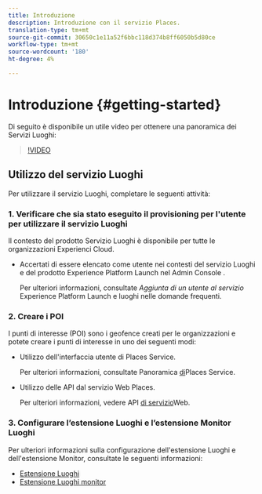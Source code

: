 ```yaml
---
title: Introduzione
description: Introduzione con il servizio Places.
translation-type: tm+mt
source-git-commit: 30650c1e11a52f6bbc118d374b8ff6050b5d80ce
workflow-type: tm+mt
source-wordcount: '180'
ht-degree: 4%

---
```



# Introduzione {#getting-started}

Di seguito è disponibile un utile video per ottenere una panoramica dei Servizi Luoghi:

<!--
Test of different youtube link for exl
-->

>[!VIDEO](https://youtu.be/aV6i_ayxWCw)

## Utilizzo del servizio Luoghi

Per utilizzare il servizio Luoghi, completare le seguenti attività:

### 1. Verificare che sia stato eseguito il provisioning per l&#39;utente per utilizzare il servizio Luoghi

Il contesto del prodotto Servizio Luoghi è disponibile per tutte le organizzazioni  Experienci Cloud.

* Accertati di essere elencato come utente nei contesti del servizio Luoghi e del prodotto Experience Platform Launch nel Admin Console .

   Per ulteriori informazioni, consultate *Aggiunta di un utente al servizio* Experience Platform Launch e luoghi nelle domande [](/help/places-gain-access.md)frequenti.


### 2. Creare i POI

I punti di interesse (POI) sono i geofence creati per le organizzazioni e potete creare i punti di interesse in uno dei seguenti modi:

* Utilizzo dell&#39;interfaccia utente di Places Service.

   Per ulteriori informazioni, consultate Panoramica [di](/help/poi-mgmt-ui/poi-mgmt-ui-overview.md)Places Service.

* Utilizzo delle API dal servizio Web Places.

   Per ulteriori informazioni, vedere API [di servizio](/help/web-service-api/places-web-services.md)Web.


### 3. Configurare l’estensione Luoghi e l’estensione Monitor Luoghi

Per ulteriori informazioni sulla configurazione dell&#39;estensione Luoghi e dell&#39;estensione Monitor, consultate le seguenti informazioni:

* [Estensione Luoghi](/help/places-ext-aep-sdks/places-extension/places-extension.md)
* [Estensione Luoghi monitor](/help/places-ext-aep-sdks/places-monitor-extension/places-monitor-extension.md)
